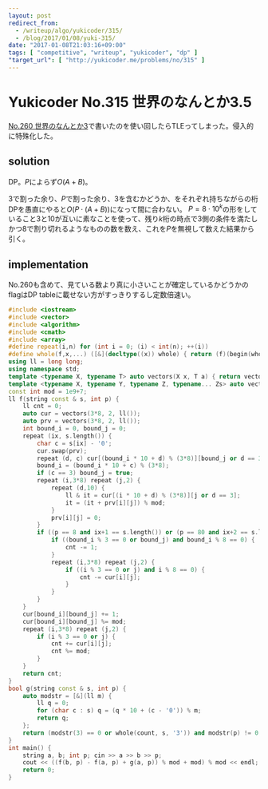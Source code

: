 ```yaml
---
layout: post
redirect_from:
  - /writeup/algo/yukicoder/315/
  - /blog/2017/01/08/yuki-315/
date: "2017-01-08T21:03:16+09:00"
tags: [ "competitive", "writeup", "yukicoder", "dp" ]
"target_url": [ "http://yukicoder.me/problems/no/315" ]
---
```


# Yukicoder No.315 世界のなんとか3.5

[No.260 世界のなんとか3](http://yukicoder.me/problems/no/260)で書いたのを使い回したらTLEってしまった。侵入的に特殊化した。

## solution

DP。$P$によらず$O(A + B)$。

$3$で割った余り、$P$で割った余り、$3$を含むかどうか、をそれぞれ持ちながらの桁DPを愚直にやると$O(P \cdot (A + B))$になって間に合わない。
$P = 8 \cdot 10^k$の形をしていること$3$と$10$が互いに素なことを使って、残り$k$桁の時点で$3$側の条件を満たしかつ$8$で割り切れるようなものの数を数え、これを$P$を無視して数えた結果から引く。

## implementation

No.260も含めて、見ている数より真に小さいことが確定しているかどうかのflagはDP tableに載せない方がすっきりするし定数倍速い。

``` c++
#include <iostream>
#include <vector>
#include <algorithm>
#include <cmath>
#include <array>
#define repeat(i,n) for (int i = 0; (i) < int(n); ++(i))
#define whole(f,x,...) ([&](decltype((x)) whole) { return (f)(begin(whole), end(whole), ## __VA_ARGS__); })(x)
using ll = long long;
using namespace std;
template <typename X, typename T> auto vectors(X x, T a) { return vector<T>(x, a); }
template <typename X, typename Y, typename Z, typename... Zs> auto vectors(X x, Y y, Z z, Zs... zs) { auto cont = vectors(y, z, zs...); return vector<decltype(cont)>(x, cont); }
const int mod = 1e9+7;
ll f(string const & s, int p) {
    ll cnt = 0;
    auto cur = vectors(3*8, 2, ll());
    auto prv = vectors(3*8, 2, ll());
    int bound_i = 0, bound_j = 0;
    repeat (ix, s.length()) {
        char c = s[ix] - '0';
        cur.swap(prv);
        repeat (d, c) cur[(bound_i * 10 + d) % (3*8)][bound_j or d == 3] += 1;
        bound_i = (bound_i * 10 + c) % (3*8);
        if (c == 3) bound_j = true;
        repeat (i,3*8) repeat (j,2) {
            repeat (d,10) {
                ll & it = cur[(i * 10 + d) % (3*8)][j or d == 3];
                it = (it + prv[i][j]) % mod;
            }
            prv[i][j] = 0;
        }
        if ((p == 8 and ix+1 == s.length()) or (p == 80 and ix+2 == s.length()) or (p == 800 and ix+3 == s.length())) {
            if ((bound_i % 3 == 0 or bound_j) and bound_i % 8 == 0) {
                cnt -= 1;
            }
            repeat (i,3*8) repeat (j,2) {
                if ((i % 3 == 0 or j) and i % 8 == 0) {
                    cnt -= cur[i][j];
                }
            }
        }
    }
    cur[bound_i][bound_j] += 1;
    cur[bound_i][bound_j] %= mod;
    repeat (i,3*8) repeat (j,2) {
        if (i % 3 == 0 or j) {
            cnt += cur[i][j];
            cnt %= mod;
        }
    }
    return cnt;
}
bool g(string const & s, int p) {
    auto modstr = [&](ll m) {
        ll q = 0;
        for (char c : s) q = (q * 10 + (c - '0')) % m;
        return q;
    };
    return (modstr(3) == 0 or whole(count, s, '3')) and modstr(p) != 0;
}
int main() {
    string a, b; int p; cin >> a >> b >> p;
    cout << ((f(b, p) - f(a, p) + g(a, p)) % mod + mod) % mod << endl;
    return 0;
}
```

